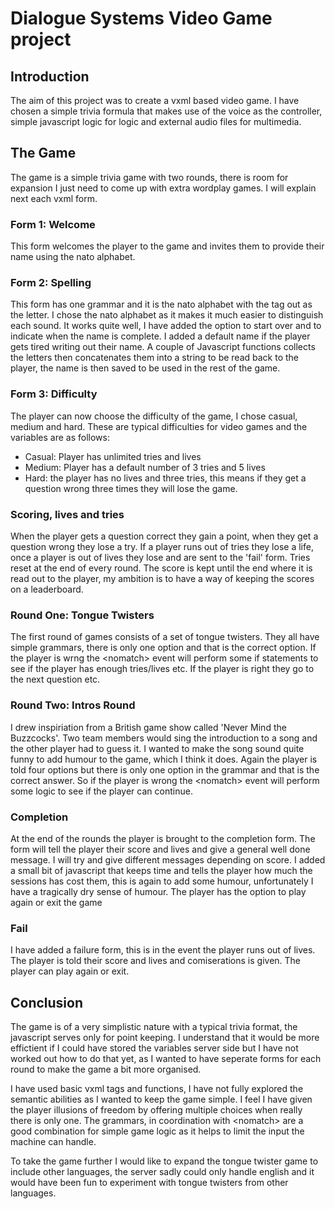 # Dialogue Systems Video Game project

## Introduction 
The aim of this project was to create a vxml based video game. I have chosen a simple trivia formula that makes use of the voice as the controller, simple javascript logic for logic and external audio files for multimedia. 

## The Game
The game is a simple trivia game with two rounds, there is room for expansion I just need to come up with extra wordplay games. I will explain next each vxml form.

### Form 1: Welcome
This form welcomes the player to the game and invites them to provide their name using the nato alphabet. 

### Form 2: Spelling 
This form has one grammar and it is the nato alphabet with the tag out as the letter. I chose the nato alphabet as it makes it much easier to distinguish each sound. It works quite well, I have added the option to start over and to indicate when the name is complete. I added a default name if the player gets tired writing out their name. A couple of Javascript functions collects the letters then concatenates them into a string to be read back to the player, the name is then saved to be used in the rest of the game. 

### Form 3: Difficulty 
The player can now choose the difficulty of the game, I chose casual, medium and hard. These are typical difficulties for video games and the variables are as follows:
* Casual: Player has unlimited tries and lives 
* Medium: Player has a default number of 3 tries and 5 lives
* Hard: the player has no lives and three tries, this means if they get a question wrong three times they will lose the game. 

### Scoring, lives and tries 
When the player gets a question correct they gain a point, when they get a question wrong they lose a try. If a player runs out of tries they lose a life, once a player is out of lives they lose and are sent to the 'fail' form. Tries reset at the end of every round. The score is kept until the end where it is read out to the player, my ambition is to have a way of keeping the scores on a leaderboard. 

### Round One: Tongue Twisters
The first round of games consists of a set of tongue twisters. They all have simple grammars, there is only one option and that is the correct option. If the player is wrng the \<nomatch> event will perform some if statements to see if the player has enough tries/lives etc. If the player is right they go to the next question etc. 

### Round Two: Intros Round 
I drew inspiriation from a British game show called 'Never Mind the Buzzcocks'. Two team members would sing the introduction to a song and the other player had to guess it. I wanted to make the song sound quite funny to add humour to the game, which I think it does. Again the player is told four options but there is only one option in the grammar and that is the correct answer. So if the player is wrong the \<nomatch> event will perform some logic to see if the player can continue.

### Completion
At the end of the rounds the player is brought to the completion form. The form will tell the player their score and lives and give a general well done message. I will try and give different messages depending on score. I added a small bit of javascript that keeps time and tells the player how much the sessions has cost them, this is again to add some humour, unfortunately I have a tragically dry sense of humour. The player has the option to play again or exit the game

### Fail
I have added a failure form, this is in the event the player runs out of lives. The player is told their score and lives and comiserations is given. The player can play again or exit. 

## Conclusion
The game is of a very simplistic nature with a typical trivia format, the javascript serves only for point keeping. I understand that it would be more effictient if I could have stored the variables server side but I have not worked out how to do that yet, as I wanted to have seperate forms for each round to make the game a bit more organised. 

I have used basic vxml tags and functions, I have not fully explored the semantic abilities as I wanted to keep the game simple. I feel I have given the player illusions of freedom by offering multiple choices when really there is only one. The grammars, in coordination with \<nomatch> are a good combination for simple game logic as it helps to limit the input the machine can handle. 

To take the game further I would like to expand the tongue twister game to include other languages, the server sadly could only handle english and it would have been fun to experiment with tongue twisters from other languages.


